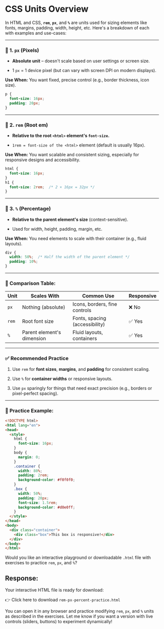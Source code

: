 # CSS Units Overview

In HTML and CSS, **`rem`**, **`px`**, and **`%`** are units used for sizing elements like fonts, margins, padding, width, height, etc. Here's a breakdown of each with examples and use-cases:

* * *

### 🔹 1. `px` (Pixels)

*   **Absolute unit** – doesn't scale based on user settings or screen size.
    
*   1 `px` = 1 device pixel (but can vary with screen DPI on modern displays).
    

**Use When:** You want fixed, precise control (e.g., border thickness, icon size).

```css
p {
  font-size: 16px;
  padding: 20px;
}
```

* * *

### 🔹 2. `rem` (Root em)

*   **Relative to the root `<html>` element's `font-size`.**
    
*   `1rem = font-size of the <html>` element (default is usually 16px).
    

**Use When:** You want scalable and consistent sizing, especially for responsive designs and accessibility.

```css
html {
  font-size: 16px;
}
h1 {
  font-size: 2rem;  /* 2 × 16px = 32px */
}
```

* * *

### 🔹 3. `%` (Percentage)

*   **Relative to the parent element's size** (context-sensitive).
    
*   Used for width, height, padding, margin, etc.
    

**Use When:** You need elements to scale with their container (e.g., fluid layouts).

```css
div {
  width: 50%;  /* Half the width of the parent element */
  padding: 10%;
}
```

* * *

### 🧠 Comparison Table:

| Unit | Scales With | Common Use | Responsive |
| --- | --- | --- | --- |
| `px` | Nothing (absolute) | Icons, borders, fine controls | ❌ No |
| `rem` | Root font size | Fonts, spacing (accessibility) | ✅ Yes |
| `%` | Parent element's dimension | Fluid layouts, containers | ✅ Yes |

* * *

### ✅ Recommended Practice

1.  Use `rem` for **font sizes**, **margins**, and **padding** for consistent scaling.
    
2.  Use `%` for **container widths** or responsive layouts.
    
3.  Use `px` sparingly for things that need exact precision (e.g., borders or pixel-perfect spacing).
    

* * *

### 🧪 Practice Example:

```html
<!DOCTYPE html>
<html lang="en">
<head>
  <style>
    html {
      font-size: 16px;
    }
    body {
      margin: 0;
    }
    .container {
      width: 80%;
      padding: 2rem;
      background-color: #f0f0f0;
    }
    .box {
      width: 50%;
      padding: 20px;
      font-size: 1.5rem;
      background-color: #d0e0ff;
    }
  </style>
</head>
<body>
  <div class="container">
    <div class="box">This box is responsive!</div>
  </div>
</body>
</html>
```

Would you like an interactive playground or downloadable `.html` file with exercises to practice `rem`, `px`, and `%`?

## Response:
Your interactive HTML file is ready for download:

👉 Click here to download `rem-px-percent-practice.html`

You can open it in any browser and practice modifying `rem`, `px`, and `%` units as described in the exercises. Let me know if you want a version with live controls (sliders, buttons) to experiment dynamically!
